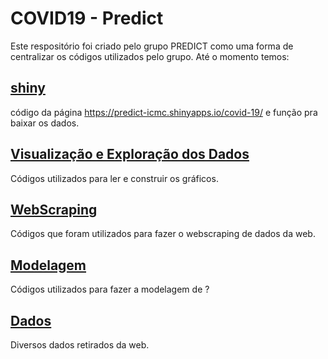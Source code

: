 # COVID19 - Predict

Este respositório foi criado pelo grupo PREDICT como uma forma de centralizar os códigos utilizados pelo grupo. Até o momento temos:

## [shiny](shiny/site_final)
código da página https://predict-icmc.shinyapps.io/covid-19/ e função pra baixar os dados.

## [Visualização e Exploração dos Dados](graficos)
Códigos utilizados para ler e construir os gráficos.

## [WebScraping](web-scraping)
Códigos que foram utilizados para fazer o webscraping de dados da web.

## [Modelagem](modelagem)
Códigos utilizados para fazer a modelagem de ?

## [Dados](dados)
Diversos dados retirados da web.

